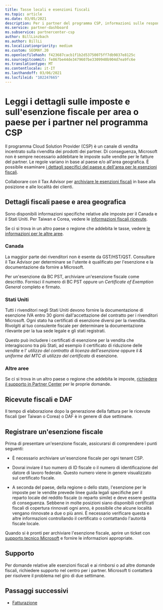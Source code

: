 ```yaml
---
title: Tasse locali e esenzioni fiscali
ms.topic: article
ms.date: 03/05/2021
description: Per i partner del programma CSP, informazioni sulle responsabilità fiscali per area, su come inviare esenzioni fiscali per le vendite CSP e su come ottenere supporto per le domande fiscali.
ms.service: partner-dashboard
ms.subservice: partnercenter-csp
author: BillLinzbach
ms.author: BillLi
ms.localizationpriority: medium
ms.custom: SEOMAY.20
ms.openlocfilehash: f423687cacb1f1b2d53750075ff7db9837e8125c
ms.sourcegitcommit: fe867be44de3479607be3309940b904d7ea9fc6e
ms.translationtype: MT
ms.contentlocale: it-IT
ms.lasthandoff: 03/06/2021
ms.locfileid: "102247665"
---
```

# <a name="read-about-taxes-and-tax-exemption-details-by-region-or-country-for-partners-in-the-csp-program"></a>Leggi i dettagli sulle imposte e sull'esenzione fiscale per area o paese per i partner nel programma CSP


Il programma Cloud Solution Provider (CSP) è un canale di vendita incentrato sulla rivendita dei prodotti dei partner. Di conseguenza, Microsoft non è sempre necessario addebitare le imposte sulle vendite per le fatture del partner. Le regole variano in base al paese e/o all'area geografica. È possibile esaminare [i dettagli specifici del paese e dell'area per le esenzioni fiscali](#country-and-region-tax-details).

Collaborare con il Tax Advisor per [archiviare le esenzioni fiscali](#file-a-tax-exemption) in base alla posizione e alle località dei clienti.

## <a name="country-and-region-tax-details"></a>Dettagli fiscali paese e area geografica

Sono disponibili informazioni specifiche relative alle imposte per il Canada e il Stati Uniti. Per Taiwan e Corea, vedere le [informazioni fiscali ricevute](#tax-receipts-and-daf).

Se ci si trova in un altro paese o regione che addebita le tasse, vedere [le informazioni per le altre aree](#other-regions).


### <a name="canada"></a>Canada

La maggior parte dei rivenditori non è esente da GST/HST/QST. Consultare il Tax Advisor per determinare se l'utente è qualificato per l'esenzione e la documentazione da fornire a Microsoft.

Per un'esenzione da BC PST, archiviare un'esenzione fiscale come descritto. Fornisci il numero di BC PST oppure un *Certificate of Exemption General* completo e firmato.

### <a name="united-states"></a>Stati Uniti

Tutti i rivenditori negli Stati Uniti devono fornire la documentazione di esenzione IVA entro 30 giorni dall'accettazione del contratto per i rivenditori Microsoft. Ogni stato ha certificati di esenzione diversi per la rivendita. Rivolgiti al tuo consulente fiscale per determinare la documentazione rilevante per la tua sede legale e gli stati registrati.

Questo può includere i certificati di esenzione per la vendita che interagiscono tra più Stati, ad esempio il certificato di riduzione delle *vendite* e l' *utilizzo del contratto di licenza dell'esenzione* oppure il *& uniforme del MTC di utilizzo del certificato* di esenzione.

### <a name="other-regions"></a>Altre aree

Se ci si trova in un altro paese o regione che addebita le imposte, [richiedere il supporto in Partner Center](#support) per le proprie domande.

## <a name="tax-receipts-and-daf"></a>Ricevute fiscali e DAF

Il tempo di elaborazione dopo la generazione della fattura per le ricevute fiscali (per Taiwan o Corea) o DAF è in genere di due settimane.

## <a name="file-a-tax-exemption"></a>Registrare un'esenzione fiscale

Prima di presentare un'esenzione fiscale, assicurarsi di comprendere i punti seguenti:

- È necessario archiviare un'esenzione fiscale per ogni tenant CSP.

- Dovrai inviare il tuo numero di ID fiscale o il numero di identificazione del datore di lavoro federale. Questo numero viene in genere visualizzato sul certificato fiscale.

- A seconda del paese, della regione o dello stato, l'esenzione per le imposte per le vendite prevede linee guida legali specifiche per il reparto locale del reddito fiscale (o reparto simile) e deve essere gestita di conseguenza. Sebbene in molte posizioni siano disponibili certificati fiscali di copertura rinnovati ogni anno, è possibile che alcune località vengano rinnovate a due o più anni. È necessario verificare questa e altre informazioni controllando il certificato o contattando l'autorità fiscale locale.

Quando si è pronti per archiviare l'esenzione fiscale, aprire un ticket con [supporto tecnico Microsoft](https://partner.microsoft.com/dashboard/support/csp/servicerequests/create?stage=2&topicid=92930319-ced6-c18b-d7a6-d62b22d60aa5) e fornire le informazioni appropriate.

## <a name="support"></a>Supporto

Per domande relative alle esenzioni fiscali e ai rimborsi o ad altre domande fiscali, richiedere supporto nel centro per i partner. Microsoft ti contatterà per risolvere il problema nel giro di due settimane.

## <a name="next-steps"></a>Passaggi successivi

- [Fatturazione](billing.md)
